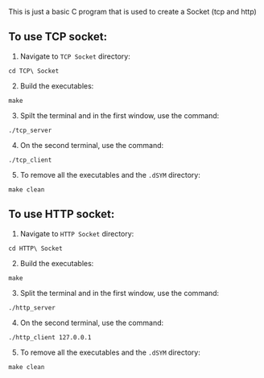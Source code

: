 This is just a basic C program that is used to create a Socket (tcp and http)

## To use TCP socket:
1. Navigate to `TCP Socket` directory:
```
cd TCP\ Socket
```
2. Build the executables:
```
make
```
3. Spilt the terminal and in the first window, use the command:
```
./tcp_server
```
4. On the second terminal, use the command:
```
./tcp_client
```
5. To remove all the executables and the `.dSYM` directory:
```
make clean
```

## To use HTTP socket:
1. Navigate to `HTTP Socket` directory:
```
cd HTTP\ Socket
```
2. Build the executables:
```
make
```
3. Split the terminal and in the first window, use the command:
```
./http_server
```
4. On the second terminal, use the command:
```
./http_client 127.0.0.1
```
5. To remove all the executables and the `.dSYM` directory:
```
make clean
```

